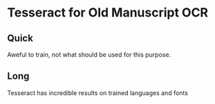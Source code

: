 # Tesseract for Old Manuscript OCR

## Quick

Aweful to train, not what should be used for this purpose.

## Long

Tesseract has incredible results on trained languages and fonts 
